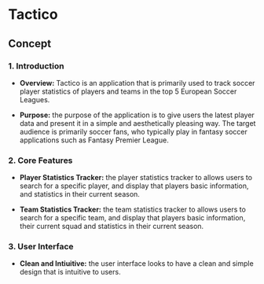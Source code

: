 # Tactico

## Concept
### 1. Introduction
- **Overview:** Tactico is an application that is primarily used to track 
soccer player statistics of players and teams in the top 5 European Soccer 
Leagues.

- **Purpose:** the purpose of the application is to give users the latest 
player data and present it in a simple and aesthetically pleasing way. The
target audience is primarily soccer fans, who typically play in fantasy soccer
applications such as Fantasy Premier League.

### 2. Core Features
- **Player Statistics Tracker:** the player statistics tracker to allows users
to search for a specific player, and display that players basic information,
and statistics in their current season.

- **Team Statistics Tracker:** the team statistics tracker to allows users to
 search for a specific team, and display that players basic information,
their current squad and  statistics in their current season.

### 3. User Interface
- **Clean and Intiuitive:** the user interface looks to have a clean and simple
design that is intuitive to users.